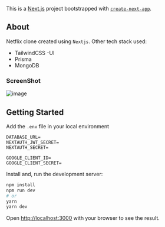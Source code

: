 This is a [Next.js](https://nextjs.org/) project bootstrapped with [`create-next-app`](https://github.com/vercel/next.js/tree/canary/packages/create-next-app).

## About
Netflix clone created using `Nextjs`. Other tech stack used:
- TailwindCSS -UI
- Prisma
- MongoDB

### ScreenShot 
![image](https://github.com/Alexandra2888/watchflix/assets/76844097/faa59a03-7ee5-49de-9055-34641b9284da)




## Getting Started

Add the `.env` file in your local environment 

```env
DATABASE_URL=
NEXTAUTH_JWT_SECRET=
NEXTAUTH_SECRET=

GOOGLE_CLIENT_ID=
GOOGLE_CLIENT_SECRET=
```

Install and, run the development server:
```bash
npm install
npm run dev
# or
yarn
yarn dev
```

Open [http://localhost:3000](http://localhost:3000) with your browser to see the result.

